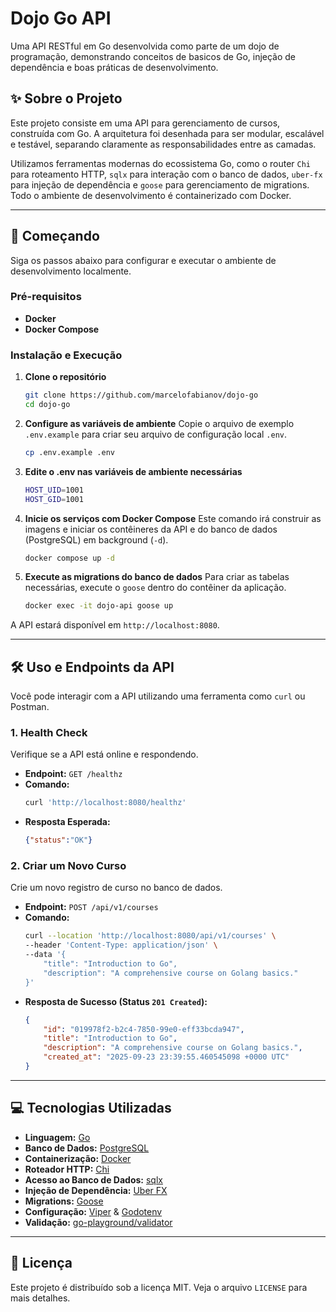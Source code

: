 # Dojo Go API

Uma API RESTful em Go desenvolvida como parte de um dojo de programação, demonstrando conceitos de basicos de Go, injeção de dependência e boas práticas de desenvolvimento.

## ✨ Sobre o Projeto

Este projeto consiste em uma API para gerenciamento de cursos, construída com Go. A arquitetura foi desenhada para ser modular, escalável e testável, separando claramente as responsabilidades entre as camadas.

Utilizamos ferramentas modernas do ecossistema Go, como o router `Chi` para roteamento HTTP, `sqlx` para interação com o banco de dados, `uber-fx` para injeção de dependência e `goose` para gerenciamento de migrations. Todo o ambiente de desenvolvimento é containerizado com Docker.

---

## 🚀 Começando

Siga os passos abaixo para configurar e executar o ambiente de desenvolvimento localmente.

### Pré-requisitos

* **Docker**
* **Docker Compose**

### Instalação e Execução

1.  **Clone o repositório**
    ```bash
    git clone https://github.com/marcelofabianov/dojo-go
    cd dojo-go
    ```

2.  **Configure as variáveis de ambiente**
    Copie o arquivo de exemplo `.env.example` para criar seu arquivo de configuração local `.env`.
    ```bash
    cp .env.example .env
    ```

3. **Edite o .env nas variáveis de ambiente necessárias**
    ```bash
    HOST_UID=1001
    HOST_GID=1001
    ```

4.  **Inicie os serviços com Docker Compose**
    Este comando irá construir as imagens e iniciar os contêineres da API e do banco de dados (PostgreSQL) em background (`-d`).
    ```bash
    docker compose up -d
    ```

5.  **Execute as migrations do banco de dados**
    Para criar as tabelas necessárias, execute o `goose` dentro do contêiner da aplicação.
    ```bash
    docker exec -it dojo-api goose up
    ```

A API estará disponível em `http://localhost:8080`.

---

## 🛠️ Uso e Endpoints da API

Você pode interagir com a API utilizando uma ferramenta como `curl` ou Postman.

### 1. Health Check

Verifique se a API está online e respondendo.

* **Endpoint:** `GET /healthz`
* **Comando:**
    ```bash
    curl 'http://localhost:8080/healthz'
    ```
* **Resposta Esperada:**
    ```json
    {"status":"OK"}
    ```

### 2. Criar um Novo Curso

Crie um novo registro de curso no banco de dados.

* **Endpoint:** `POST /api/v1/courses`
* **Comando:**
    ```bash
    curl --location 'http://localhost:8080/api/v1/courses' \
    --header 'Content-Type: application/json' \
    --data '{
        "title": "Introduction to Go",
        "description": "A comprehensive course on Golang basics."
    }'
    ```
* **Resposta de Sucesso (Status `201 Created`):**
    ```json
    {
        "id": "019978f2-b2c4-7850-99e0-eff33bcda947",
        "title": "Introduction to Go",
        "description": "A comprehensive course on Golang basics.",
        "created_at": "2025-09-23 23:39:55.460545098 +0000 UTC"
    }
    ```

---

## 💻 Tecnologias Utilizadas

* **Linguagem:** [Go](https://golang.org/)
* **Banco de Dados:** [PostgreSQL](https://www.postgresql.org/)
* **Containerização:** [Docker](https://www.docker.com/)
* **Roteador HTTP:** [Chi](https://github.com/go-chi/chi)
* **Acesso ao Banco de Dados:** [sqlx](https://github.com/jmoiron/sqlx)
* **Injeção de Dependência:** [Uber FX](https://github.com/uber-go/fx)
* **Migrations:** [Goose](https://github.com/pressly/goose)
* **Configuração:** [Viper](https://github.com/spf13/viper) & [Godotenv](https://github.com/joho/godotenv)
* **Validação:** [go-playground/validator](https://github.com/go-playground/validator)

---

## 📄 Licença

Este projeto é distribuído sob a licença MIT. Veja o arquivo `LICENSE` para mais detalhes.
